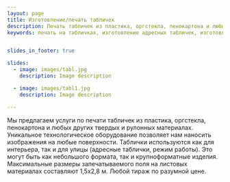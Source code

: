 ```yaml
---
layout: page
title: Изготовление/печать табличек
description: Печать табличек из пластика, оргстекла, пенокартона и любых других твердых и рулонных материалах. Уникальное технологическое оборудование позволяет нам наносить изображения на любые поверхности.
keywords: печать на табличках, изготовление адресных табличек, изготовление пластиковых табличек, печать на оргстекле, печать на ПВХ. 


slides_in_footer: true

slides:
  - image: images/tabl.jpg
    description: Image description

  - image: images/tabl1.jpg
    description: Image description

---
```



Мы предлагаем услуги по печати табличек из пластика, оргстекла, пенокартона и любых других твердых и рулонных материалах. Уникальное технологическое оборудование позволяет нам наносить изображения на любые поверхности. Таблички используются как для интерьера, так и для улицы (адресные таблички, режим работы). Это могут быть как небольшого формата, так и крупноформатные изделия. Максимальные размеры запечатываемого поля на листовых материалах составляют 1,5х2,8 м. Любой тираж по разумной цене.
